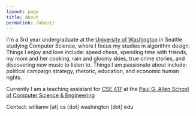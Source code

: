 ```yaml
---
layout: page
title: About
permalink: /about/
---
```


I'm a 3rd year undergraduate at the [University of Washington](https://washington.edu) in Seattle studying Computer Science, where I focus my studies in algorithm design. Things I enjoy and love include: speed chess, spending time with friends, my mom and her cooking, rain and gloomy skies, true crime stories, and discovering new music to listen to. Things I am passionate about include: political campaign strategy, rhetoric, education, and economic human rights.

Currently I am a teaching assistant for [CSE 417](https://courses.cs.washington.edu/courses/cse417/21wi/) at the [Paul G. Allen School of Computer Science & Engineering](https://cs.washington.edu)

Contact: williamv [at] cs [dot] washington [dot] edu
